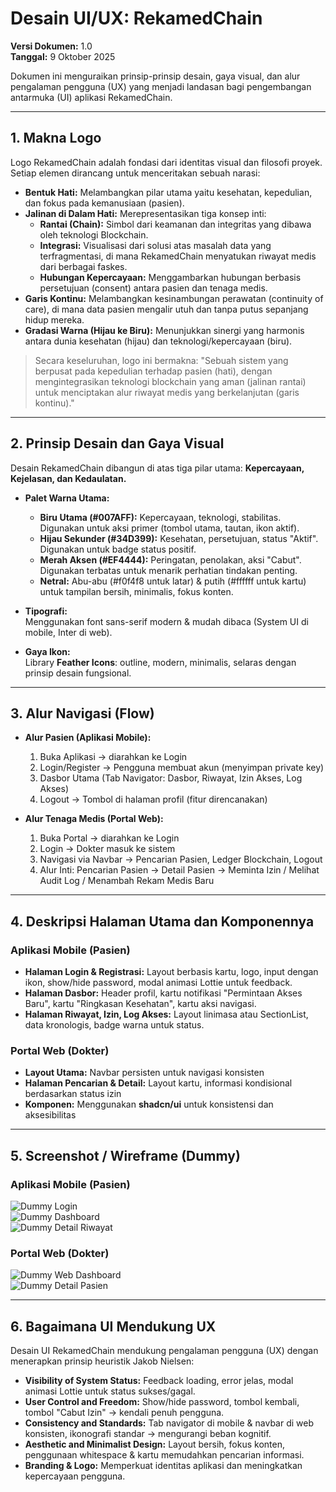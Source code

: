 # Desain UI/UX: RekamedChain

**Versi Dokumen:** 1.0  
**Tanggal:** 9 Oktober 2025  

Dokumen ini menguraikan prinsip-prinsip desain, gaya visual, dan alur pengalaman pengguna (UX) yang menjadi landasan bagi pengembangan antarmuka (UI) aplikasi RekamedChain.

---

## 1. Makna Logo

Logo RekamedChain adalah fondasi dari identitas visual dan filosofi proyek. Setiap elemen dirancang untuk menceritakan sebuah narasi:

- **Bentuk Hati:** Melambangkan pilar utama yaitu kesehatan, kepedulian, dan fokus pada kemanusiaan (pasien).  
- **Jalinan di Dalam Hati:** Merepresentasikan tiga konsep inti:  
  - **Rantai (Chain):** Simbol dari keamanan dan integritas yang dibawa oleh teknologi Blockchain.  
  - **Integrasi:** Visualisasi dari solusi atas masalah data yang terfragmentasi, di mana RekamedChain menyatukan riwayat medis dari berbagai faskes.  
  - **Hubungan Kepercayaan:** Menggambarkan hubungan berbasis persetujuan (consent) antara pasien dan tenaga medis.  
- **Garis Kontinu:** Melambangkan kesinambungan perawatan (continuity of care), di mana data pasien mengalir utuh dan tanpa putus sepanjang hidup mereka.  
- **Gradasi Warna (Hijau ke Biru):** Menunjukkan sinergi yang harmonis antara dunia kesehatan (hijau) dan teknologi/kepercayaan (biru).  

> Secara keseluruhan, logo ini bermakna: "Sebuah sistem yang berpusat pada kepedulian terhadap pasien (hati), dengan mengintegrasikan teknologi blockchain yang aman (jalinan rantai) untuk menciptakan alur riwayat medis yang berkelanjutan (garis kontinu)."

---

## 2. Prinsip Desain dan Gaya Visual

Desain RekamedChain dibangun di atas tiga pilar utama: **Kepercayaan, Kejelasan, dan Kedaulatan.**

- **Palet Warna Utama:**  
  - **Biru Utama (#007AFF):** Kepercayaan, teknologi, stabilitas. Digunakan untuk aksi primer (tombol utama, tautan, ikon aktif).  
  - **Hijau Sekunder (#34D399):** Kesehatan, persetujuan, status "Aktif". Digunakan untuk badge status positif.  
  - **Merah Aksen (#EF4444):** Peringatan, penolakan, aksi "Cabut". Digunakan terbatas untuk menarik perhatian tindakan penting.  
  - **Netral:** Abu-abu (#f0f4f8 untuk latar) & putih (#ffffff untuk kartu) untuk tampilan bersih, minimalis, fokus konten.  

- **Tipografi:**  
  Menggunakan font sans-serif modern & mudah dibaca (System UI di mobile, Inter di web).  

- **Gaya Ikon:**  
  Library **Feather Icons**: outline, modern, minimalis, selaras dengan prinsip desain fungsional.

---

## 3. Alur Navigasi (Flow)

- **Alur Pasien (Aplikasi Mobile):**  
  1. Buka Aplikasi → diarahkan ke Login  
  2. Login/Register → Pengguna membuat akun (menyimpan private key)  
  3. Dasbor Utama (Tab Navigator: Dasbor, Riwayat, Izin Akses, Log Akses)  
  4. Logout → Tombol di halaman profil (fitur direncanakan)  

- **Alur Tenaga Medis (Portal Web):**  
  1. Buka Portal → diarahkan ke Login  
  2. Login → Dokter masuk ke sistem  
  3. Navigasi via Navbar → Pencarian Pasien, Ledger Blockchain, Logout  
  4. Alur Inti: Pencarian Pasien → Detail Pasien → Meminta Izin / Melihat Audit Log / Menambah Rekam Medis Baru

---

## 4. Deskripsi Halaman Utama dan Komponennya

### **Aplikasi Mobile (Pasien)**

- **Halaman Login & Registrasi:** Layout berbasis kartu, logo, input dengan ikon, show/hide password, modal animasi Lottie untuk feedback.  
- **Halaman Dasbor:** Header profil, kartu notifikasi "Permintaan Akses Baru", kartu "Ringkasan Kesehatan", kartu aksi navigasi.  
- **Halaman Riwayat, Izin, Log Akses:** Layout linimasa atau SectionList, data kronologis, badge warna untuk status.

### **Portal Web (Dokter)**

- **Layout Utama:** Navbar persisten untuk navigasi konsisten  
- **Halaman Pencarian & Detail:** Layout kartu, informasi kondisional berdasarkan status izin  
- **Komponen:** Menggunakan **shadcn/ui** untuk konsistensi dan aksesibilitas

---

## 5. Screenshot / Wireframe (Dummy)

### Aplikasi Mobile (Pasien)
![Dummy Login](images/login.png)  
![Dummy Dashboard](images/dashboard.png)  
![Dummy Detail Riwayat](images/dummy_detail.png)  

### Portal Web (Dokter)
![Dummy Web Dashboard](images/web_dashboard.png)  
![Dummy Detail Pasien](images_web_detail.png)  

---

## 6. Bagaimana UI Mendukung UX

Desain UI RekamedChain mendukung pengalaman pengguna (UX) dengan menerapkan prinsip heuristik Jakob Nielsen:

- **Visibility of System Status:** Feedback loading, error jelas, modal animasi Lottie untuk status sukses/gagal.  
- **User Control and Freedom:** Show/hide password, tombol kembali, tombol "Cabut Izin" → kendali penuh pengguna.  
- **Consistency and Standards:** Tab navigator di mobile & navbar di web konsisten, ikonografi standar → mengurangi beban kognitif.  
- **Aesthetic and Minimalist Design:** Layout bersih, fokus konten, penggunaan whitespace & kartu memudahkan pencarian informasi.  
- **Branding & Logo:** Memperkuat identitas aplikasi dan meningkatkan kepercayaan pengguna.